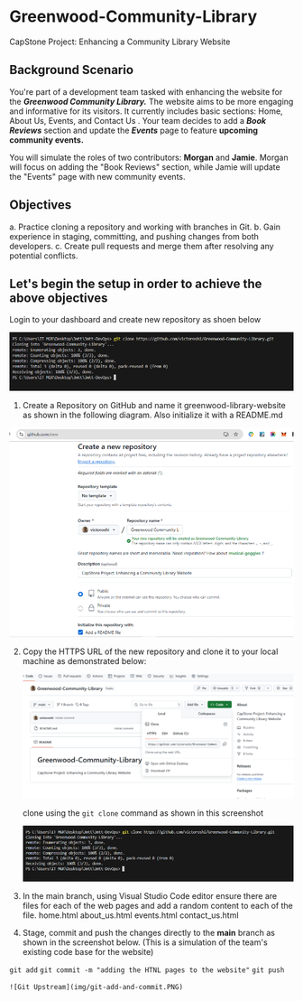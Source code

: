 # Greenwood-Community-Library
CapStone Project: Enhancing a Community Library Website

## Background Scenario
You're part of a development team tasked with enhancing the website for the ***Greenwood Community Library.***
The website aims to be more engaging and informative for its visitors. It currently includes basic sections: Home, About Us, Events, and Contact Us . Your team decides to add a ***Book Reviews***  section and update the ***Events*** page to feature **upcoming community events.**

You will simulate the roles of two contributors: **Morgan** and **Jamie**. Morgan will focus on adding the "Book Reviews"  section, while Jamie will update the "Events"  page with new community events.

## Objectives
a.  Practice cloning a repository and working with branches in Git.
b.  Gain experience in staging, committing, and pushing changes from both developers.
c.  Create pull requests and merge them after resolving any potential conflicts.

## Let's begin the setup in order to achieve the above objectives
Login to your dashboard and create new repository as shoen below

![Git Upstream](img/git-clone.PNG)

1.  Create a Repository on GitHub and name it greenwood-library-website as shown in the following diagram. Also initialize it with a README.md 

![Git Upstream](img/new-repository.PNG)

2.  Copy the HTTPS URL of the new repository and clone it to your local machine as demonstrated below:

    ![Git Upstream](img/https-url.PNG)

    clone using the `git clone` command as shown in this screenshot

    ![Git Upstream](img/git-clone.PNG)

3.  In the main branch, using Visual Studio Code editor ensure there are files for each of the web pages and add a random content to each of the file.
            home.html
            about_us.html
            events.html
            contact_us.html

4.  Stage, commit and push the changes directly to the **main**  branch as shown in the screenshot below. (This is a simulation of the team's existing code base for the website)

`git add`
`git commit -m "adding the HTNL pages to the website"`
`git push`


    ![Git Upstream](img/git-add-and-commit.PNG)